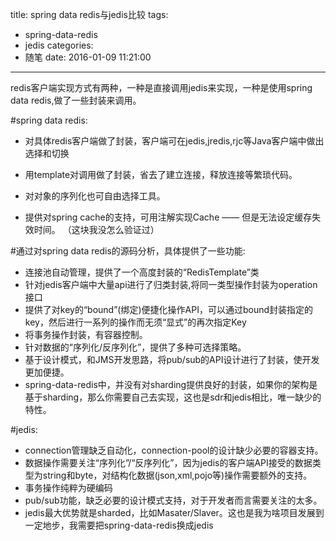 title: spring data redis与jedis比较
tags:
  - spring-data-redis
  - jedis
categories:
  - 随笔
date: 2016-01-09 11:21:00
---
redis客户端实现方式有两种，一种是直接调用jedis来实现，一种是使用spring data redis,做了一些封装来调用。

#spring data redis:


*  对具体redis客户端做了封装，客户端可在jedis,jredis,rjc等Java客户端中做出选择和切换
*  用template对调用做了封装，省去了建立连接，释放连接等繁琐代码。
*  对对象的序列化也可自由选择工具。

*  提供对spring cache的支持，可用注解实现Cache —— 但是无法设定缓存失效时间。 （这块我没怎么验证过）

#通过对spring data redis的源码分析，具体提供了一些功能:

* 连接池自动管理，提供了一个高度封装的“RedisTemplate”类
* 针对jedis客户端中大量api进行了归类封装,将同一类型操作封装为operation接口
* 提供了对key的“bound”(绑定)便捷化操作API，可以通过bound封装指定的key，然后进行一系列的操作而无须“显式”的再次指定Key
* 将事务操作封装，有容器控制。
* 针对数据的“序列化/反序列化”，提供了多种可选择策略。
* 基于设计模式，和JMS开发思路，将pub/sub的API设计进行了封装，使开发更加便捷。  
* spring-data-redis中，并没有对sharding提供良好的封装，如果你的架构是基于sharding，那么你需要自己去实现，这也是sdr和jedis相比，唯一缺少的特性。

#jedis:

* connection管理缺乏自动化，connection-pool的设计缺少必要的容器支持。
* 数据操作需要关注“序列化”/“反序列化”，因为jedis的客户端API接受的数据类型为string和byte，对结构化数据(json,xml,pojo等)操作需要额外的支持。
* 事务操作纯粹为硬编码
* pub/sub功能，缺乏必要的设计模式支持，对于开发者而言需要关注的太多。
* jedis最大优势就是sharded，比如Masater/Slaver。这也是我为啥项目发展到一定地步，我需要把spring-data-redis换成jedis

